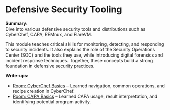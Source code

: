 # Defensive Security Tooling

**Summary:**  
Dive into various defensive security tools and distributions such as CyberChef, CAPA, REMnux, and FlareVM.

This module teaches critical skills for monitoring, detecting, and responding to security incidents. It also explains the role of the Security Operations Center (SOC) and the tools they use, while introducing digital forensics and incident response techniques. Together, these concepts build a strong foundation in defensive security practices.

**Write-ups:**  
- [Room: CyberChef Basics](CyberChef.md) – Learned navigation, common operations, and recipe creation in CyberChef.
- [Room: CAPA Basics](CAPA.md) – Learned CAPA usage, result interpretation, and identifying potential program activity.
